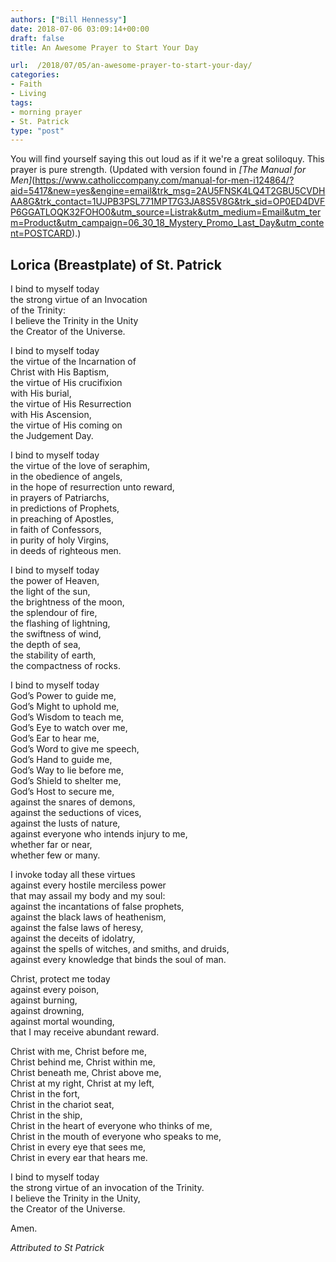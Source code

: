 ```yaml
---
authors: ["Bill Hennessy"]
date: 2018-07-06 03:09:14+00:00
draft: false
title: An Awesome Prayer to Start Your Day

url:  /2018/07/05/an-awesome-prayer-to-start-your-day/
categories:
- Faith
- Living
tags:
- morning prayer
- St. Patrick
type: "post"
---
```





You will find yourself saying this out loud as if it we're a great soliloquy. This prayer is pure strength. (Updated with version found in _[The Manual for Men]_(https://www.catholiccompany.com/manual-for-men-i124864/?aid=5417&new=yes&engine=email&trk_msg=2AU5FNSK4LQ4T2GBU5CVDHAA8G&trk_contact=1UJPB3PSL771MPT7G3JA8S5V8G&trk_sid=OP0ED4DVFP6GGATLOQK32FOHO0&utm_source=Listrak&utm_medium=Email&utm_term=Product&utm_campaign=06_30_18_Mystery_Promo_Last_Day&utm_content=POSTCARD).)

## Lorica (Breastplate) of St. Patrick

I bind to myself today   
the strong virtue of an Invocation  
 of the Trinity:  
I believe the Trinity in the Unity  
the Creator of the Universe.  

I bind to myself today  
the virtue of the Incarnation of  
 Christ with His Baptism,  
the virtue of His crucifixion  
with His burial,  
the virtue of His Resurrection  
with His Ascension,  
the virtue of His coming on  
the Judgement Day.  

I bind to myself today  
the virtue of the love of seraphim,  
in the obedience of angels,  
in the hope of resurrection unto reward,  
in prayers of Patriarchs,  
in predictions of Prophets,  
in preaching of Apostles,  
in faith of Confessors,  
in purity of holy Virgins,  
in deeds of righteous men.  

I bind to myself today  
the power of Heaven,  
the light of the sun,  
the brightness of the moon,  
the splendour of fire,  
the flashing of lightning,  
the swiftness of wind,  
the depth of sea,  
the stability of earth,  
the compactness of rocks.  
 
I bind to myself today  
God’s Power to guide me,  
God’s Might to uphold me,  
God’s Wisdom to teach me,  
God’s Eye to watch over me,  
God’s Ear to hear me,  
God’s Word to give me speech,  
God’s Hand to guide me,  
God’s Way to lie before me,  
God’s Shield to shelter me,  
God’s Host to secure me,  
against the snares of demons,  
against the seductions of vices,  
against the lusts of nature,  
against everyone who intends 
 injury to me,  
 whether far or near,  
 whether few or many.  

I invoke today all these virtues  
against every hostile merciless power  
that may assail my body and my soul:  
against the incantations of false prophets,  
against the black laws of heathenism,  
against the false laws of heresy,  
against the deceits of idolatry,  
against the spells of witches, and smiths, and druids,  
against every knowledge that binds the soul of man.  

Christ, protect me today  
 against every poison,  
 against burning,  
 against drowning,  
 against mortal wounding,   
that I may receive abundant reward. 

Christ with me, Christ before me,  
Christ behind me, Christ within me,  
Christ beneath me, Christ above me,  
Christ at my right, Christ at my left,  
Christ in the fort,  
Christ in the chariot seat,  
Christ in the ship,  
Christ in the heart of everyone who thinks of me,  
Christ in the mouth of everyone who speaks to me,  
Christ in every eye that sees me,  
Christ in every ear that hears me.  

I bind to myself today  
the strong virtue of an invocation of the Trinity.  
I believe the Trinity in the Unity,  
the Creator of the Universe. 

Amen.

_Attributed to St Patrick_



